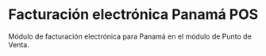 
# Facturación electrónica Panamá POS

Módulo de facturación electrónica para Panamá en el módulo de Punto de Venta.

